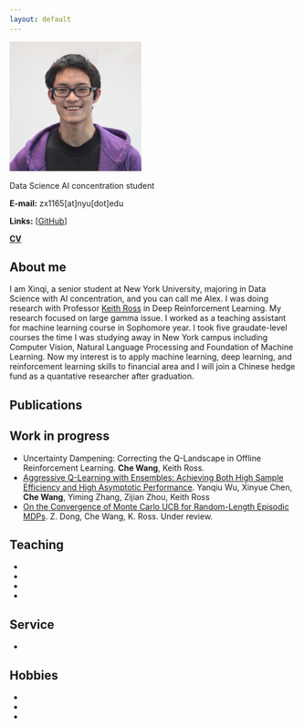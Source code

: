 ```yaml
---
layout: default
---
```


![CheWang](/other-figures/chewang-small.png)

Data Science AI concentration student

**E-mail:** zx1165[at]nyu[dot]edu

**Links:** [[GitHub](https://github.com/AlexZou66)]

[**CV**]([https://drive.google.com/drive/my-drive](https://drive.google.com/file/d/1moH1TFng1NWg9kz_PyynCHoTDhiLhye3/view?usp=sharing))

## About me

  I am Xinqi, a senior student at New York University, majoring in Data Science with AI concentration, and you can call me Alex. I was doing research with Professor [Keith Ross](https://sites.google.com/nyu.edu/keithross/) in Deep Reinforcement Learning. My research focused on large gamma issue. I worked as a teaching assistant for machine learning course in Sophomore year. I took five graudate-level courses the time I was studying away in New York campus including Computer Vision, Natural Language Processing and Foundation of Machine Learning. 
  Now my interest is to apply machine learning, deep learning, and reinforcement learning skills to financial area and I will join a Chinese hedge fund as a quantative researcher after graduation.

## Publications


## Work in progress
* Uncertainty Dampening: Correcting the Q-Landscape in Offline Reinforcement Learning. **Che Wang**, Keith Ross. 
* [Aggressive Q-Learning with Ensembles: Achieving Both High Sample Efficiency and High Asymptotic Performance](https://arxiv.org/abs/2111.09159). Yanqiu Wu, Xinyue Chen, **Che Wang**, Yiming Zhang, Zijian Zhou, Keith Ross
* [On the Convergence of Monte Carlo UCB for Random-Length Episodic MDPs](https://arxiv.org/abs/2209.02864). Z. Dong, Che Wang, K. Ross. Under review. 

## Teaching
* 
* 
* 
* 

## Service
* 

## Hobbies
* 
* 
*  
